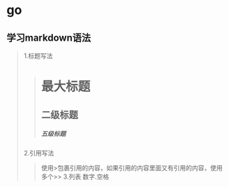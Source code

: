 # go

## 学习markdown语法
> 1.标题写法
>> # 最大标题
>> ## 二级标题
>> ##### 五级标题
> 2.引用写法
>> 使用>包裹引用的内容，如果引用的内容里面又有引用的内容，使用多个>>
> 3.列表
>> 数字.空格